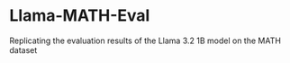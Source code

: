 # Llama-MATH-Eval
 Replicating the evaluation results of the Llama 3.2 1B model on the MATH dataset
